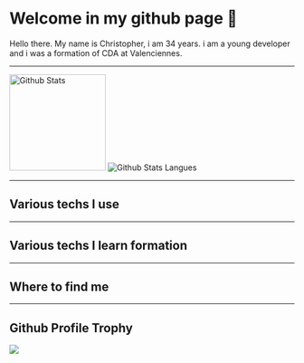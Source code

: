 # Welcome in my github page 👋

<p>
Hello there.
My name is Christopher, i am 34 years.
i am a young developer and i was a formation of CDA at Valenciennes.
</p>

---

<div>
<img height="170" src="https://github-readme-stats.vercel.app/api?username=mocquaischristopher&scount_private=true&include_all_commits=true" alt="Github Stats" />
<img src="https://github-readme-stats.vercel.app/api/top-langs/?username=mocquaischristopher&layout=compact" alt="Github Stats Langues" />
</div>

---

## Various techs I use
<p>

</p>

---

## Various techs I learn formation
<p>

</p>

---

## Where to find me
<p>

</p>

---

## Github Profile Trophy

<p>
    <img src="https://github-profile-trophy.vercel.app/?username=mocquaischristopher²column=8&theme=gruvbox&no-frame=true" />
</p>